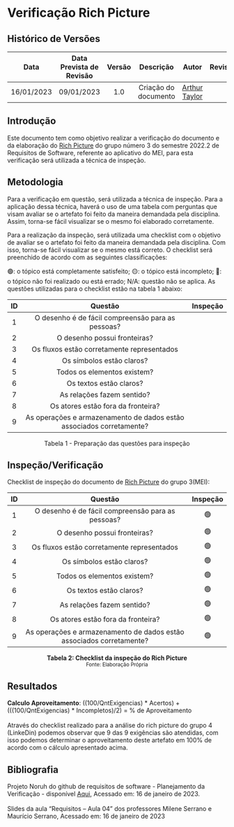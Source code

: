 # Verificação Rich Picture
## <a>Histórico de Versões</a>
|Data|Data Prevista de Revisão|Versão|Descrição|Autor|Revisor|
| :----------: |:-----------:| :------: | :-----------: | :---------: |:---------: |
|16/01/2023|09/01/2023|1.0|Criação do documento| [Arthur Taylor](https://github.com/Eruel6) |  |

## <a>Introdução</a>
Este documento tem como objetivo realizar a verificação do documento e da elaboração do [Rich Picture](https://github.com/Requisitos-de-Software/2022.2-MEI/blob/main/docs/Planejamento/AplicativosAnalisados.md) do grupo número 3 do semestre 2022.2 de Requisitos de Software, referente ao aplicativo do MEI, para esta verificação será utilizada a técnica de inspeção.

## <a>Metodologia</a>
Para a verificação em questão, será utilizada a técnica de inspeção. Para a aplicação dessa técnica, haverá o uso de uma tabela com perguntas que visam avaliar se o artefato foi feito da maneira demandada pela disciplina. Assim, torna-se fácil visualizar se o mesmo foi elaborado corretamente.

Para a realização da inspeção, será utilizada uma checklist com o objetivo de avaliar se o artefato foi feito da maneira demandada pela disciplina. Com isso, torna-se fácil visualizar se o mesmo está correto. O checklist será preenchido de acordo com as seguintes classificações:

🟢: o tópico está completamente satisfeito;
🟡: o tópico está incompleto;
🔴: o tópico não foi realizado ou está errado;
N/A: questão não se aplica.
As questões utilizadas para o checklist estão na tabela 1 abaixo:

<center>

|ID|Questão|Inspeção|
| :-: | :----------: | :------: |
|1|O desenho é de fácil compreensão para as pessoas?||
|2|O desenho possui fronteiras?||
|3|Os fluxos estão corretamente representados||
|4|Os símbolos estão claros?||
|5|Todos os elementos existem?||
|6|Os textos estão claros?||
|7|As relações fazem sentido?||
|8|Os atores estão fora da fronteira?||
|9|As operações e armazenamento de dados estão associados corretamente?||

Tabela 1 - Preparação das questões para inspeção
</center>

## <a>Inspeção/Verificação</a>
Checklist de inspeção do documento de [Rich Picture](https://github.com/Requisitos-de-Software/2022.2-MEI/blob/main/docs/Planejamento/AplicativosAnalisados.md) do grupo 3(MEI):

<center>

|ID|Questão|Inspeção|
| :-: | :----------: | :------: |
|1|O desenho é de fácil compreensão para as pessoas?|🟢|
|2|O desenho possui fronteiras?|🟢|
|3|Os fluxos estão corretamente representados|🟢|
|4|Os símbolos estão claros?|🟢|
|5|Todos os elementos existem?|🟢|
|6|Os textos estão claros?|🟢|
|7|As relações fazem sentido?|🟢|
|8|Os atores estão fora da fronteira?|🟢|
|9|As operações e armazenamento de dados estão associados corretamente?|🟢|

</center>

<figcaption align='center'>
    <b>Tabela 2: Checklist da inspeção do Rich Picture </b>
    <br><small> Fonte: Elaboração Própria </small>
</figcaption>

## <a>Resultados</a>
<a>**Calculo Aproveitamento**</a>: ((100/QntExigencias) * Acertos) + (((100/QntExigencias) * Incompletos)/2) = % de Aproveitamento<br></br>
Através do checklist realizado para a análise do rich picture do grupo 4 (LinkeDin) podemos observar que 9 das 9 exigências são atendidas, com isso podemos determinar o aproveitamento deste artefato em 100% de acordo com o cálculo apresentado acima.

## <a>Bibliografia</a>
Projeto Noruh do github de requisitos de software - Planejamento da Verificação - disponível [Aqui](https://requisitos-de-software.github.io/2022.1-Noruh/analise/verificacao/planejamento/), Acessado em: 16 de janeiro de 2023.<br><br> 
Slides da aula “Requisitos – Aula 04” dos professores Milene Serrano e Maurício Serrano, Acessado em: 16 de janeiro de 2023
